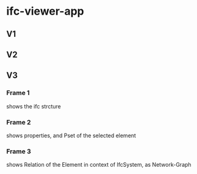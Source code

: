 # ifc-viewer-app

## V1

## V2

## V3
### Frame 1
shows the ifc strcture

### Frame 2
shows properties, and Pset of the selected element

### Frame 3
shows Relation of the Element in context of IfcSystem, as Network-Graph